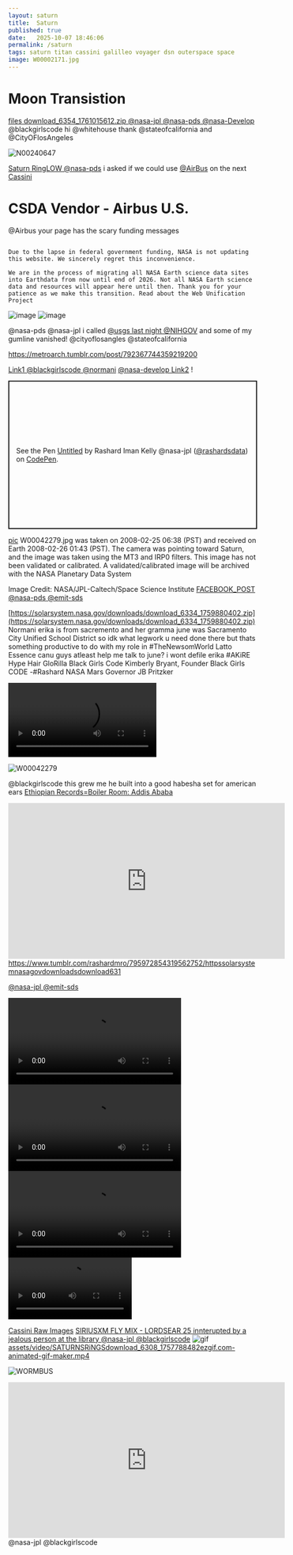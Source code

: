 ```yaml
---
layout: saturn
title:  Saturn
published: true
date:   2025-10-07 18:46:06 
permalink: /saturn 
tags: saturn titan cassini galilleo voyager dsn outerspace space 
image: W00002171.jpg
---
```


# Moon Transistion
[files download_6354_1761015612.zip @nasa-jpl @nasa-pds @nasa-Develop](https://solarsystem.nasa.gov/downloads/download_6354_1761015612.zip) @blackgirlscode hi @whitehouse thank @stateofcalifornia and @CityOFlosAngeles 

![N00240647](https://github.com/user-attachments/assets/fd02ed0f-2eec-47d2-9ba4-c27d1cf53e40)

[Saturn RingLOW @nasa-pds](https://github.com/ThakaRashard/rashardlearned/blob/master/assets/plots/download_6353_1761014070_SATURN_rashard_NASAJPL_CASSiNi.zip) i asked if we could use [@AirBus](https://fb.watch/CSIMN3sWIL/) on the next [Cassini](https://solarsystem.nasa.gov/cassini-raw-images/?targets%5B%5D=KIVIUQ)
# CSDA Vendor - Airbus U.S.
@Airbus your page has the scary funding messages 
```

Due to the lapse in federal government funding, NASA is not updating this website. We sincerely regret this inconvenience.

We are in the process of migrating all NASA Earth science data sites into Earthdata from now until end of 2026. Not all NASA Earth science data and resources will appear here until then. Thank you for your patience as we make this transition. Read about the Web Unification Project
```
<img  alt="image" src="https://github.com/user-attachments/assets/5e1a19d8-2118-4a2a-bd8b-edd23ec51209" />

<img  alt="image" src="https://github.com/user-attachments/assets/b47782b9-095b-4a5f-84e5-26ff2ec61521" />



 
 @nasa-pds @nasa-jpl i called [@usgs last night @NIHGOV](https://www.facebook.com/permalink.php?story_fbid=pfbid02CbHf63UnAGXN14JSB6RTbRmeCTZQ76UAW97eptAZzVA1bd7zJrd5XQCXKibUU9nel&id=100084464911565) and some of my gumline vanished!  @cityoflosangles @stateofcalifornia 
 <div class="tumblr-post" data-href="https://embed.tumblr.com/embed/post/yJB-cQgqGdBvf1yKMGWYow/792367744359219200" data-did="a6e8f6868e7e5029a026556697c32ac652527393"><a href="https://metroarch.tumblr.com/post/792367744359219200">https://metroarch.tumblr.com/post/792367744359219200</a></div>  <script async src="https://assets.tumblr.com/post.js"></script>

 
[Link1 @blackgirlscode @normani](https://www.facebook.com/permalink.php?story_fbid=pfbid0kJc4KMz7MZ4ftgGH89MKFek3f9oQzcmPbXL5DnotuMpy2Um1RTsqz7RFULHRusBql&id=100084464911565) [@nasa-develop Link2](https://www.facebook.com/permalink.php?story_fbid=pfbid0sQywnds6snxnb8aEgLeJ4oeUFEer1aNAgjUtox61k2DccEGZJmiX7pEdCpLdUPiZl&id=100084464911565) ! 

<p class="codepen" data-height="300" data-theme-id="dark" data-default-tab="html,result" data-slug-hash="qEbmVXy" data-pen-title="Untitled" data-preview="true" data-user="rashardsdata" style="height: 300px; width: 100%; box-sizing: border-box; display: flex; align-items: center; justify-content: center; border: 2px solid; margin: 1em 0; padding: 1em;">
  <span>See the Pen <a href="https://codepen.io/rashardsdata/pen/qEbmVXy">
  Untitled</a> by Rashard Iman Kelly @nasa-jpl (<a href="https://codepen.io/rashardsdata">@rashardsdata</a>)
  on <a href="https://codepen.io">CodePen</a>.</span>
</p>
<script async src="https://public.codepenassets.com/embed/index.js"></script>


[pic](https://solarsystem.nasa.gov/raw_images/171779/?layout=hds)
W00042279.jpg was taken on 2008-02-25 06:38 (PST) and received on Earth 2008-02-26 01:43 (PST). The camera was pointing toward Saturn, and the image was taken using the MT3 and IRP0 filters. This image has not been validated or calibrated. A validated/calibrated image will be archived with the NASA Planetary Data System

Image Credit: NASA/JPL-Caltech/Space Science Institute
[FACEBOOK_POST @nasa-pds @emit-sds](https://www.facebook.com/CAgovernor/posts/pfbid0ZKoKSfZrfzm6ybERHUfGCc81zi28ZAd3pV6XHBrS5LSYCt7j2EVmBXqLkoYRdFm9l)

[https://solarsystem.nasa.gov/downloads/download_6334_1759880402.zip](https://solarsystem.nasa.gov/downloads/download_6334_1759880402.zip) Normani erika is from sacremento and her gramma june was Sacramento City Unified School District so idk what legwork u need done there but thats something productive to do with my role in #TheNewsomWorld Latto Essence canu guys atleast help me talk to june? i wont defile erika #AKiRE Hype Hair GloRilla Black Girls Code Kimberly Bryant, Founder Black Girls CODE -#Rashard NASA Mars Governor JB Pritzker

<video controls width="300">
  <source src="https://ia801007.us.archive.org/22/items/CAssiniDatastoredownload_6308_175/ezgif.com-gif-to-mp4-converter.mp4" type="video/mp4" />
  <source src="https://ia801007.us.archive.org/22/items/CAssiniDatastoredownload_6308_175/ezgif.com-gif-to-mp4-converter.mp4" type="video/mp4" />


</video>

![W00042279](https://solarsystem.nasa.gov/images/casJPGFullS38/W00042279.jpg)

@blackgirlscode this grew me he built into a good habesha set for american ears [Ethiopian Records=Boiler Room: Addis Ababa](https://youtu.be/CGna2sP3fYc?si=WHZRX_N60YMqVf_H)

<iframe width="560" height="315" src="https://www.youtube.com/embed/CGna2sP3fYc?si=pd52z7BTynqHsVyu" title="YouTube video player" frameborder="0" allow="accelerometer; autoplay; clipboard-write; encrypted-media; gyroscope; picture-in-picture; web-share" referrerpolicy="strict-origin-when-cross-origin" allowfullscreen></iframe>

<div class="tumblr-post" data-href="https://embed.tumblr.com/embed/post/t:1bKzOeq3wXRxsAoXbQ9IKQ/795972854319562752/v2" data-did="9721aa3237b3e28b93938a67b6d173859291e37c"  ><a href="https://www.tumblr.com/rashardmro/795972854319562752/httpssolarsystemnasagovdownloadsdownload631">https://www.tumblr.com/rashardmro/795972854319562752/httpssolarsystemnasagovdownloadsdownload631</a></div><script async src="https://assets.tumblr.com/post.js?_v=38df9a6ca7436e6ca1b851b0543b9f51"></script>

[@nasa-jpl @emit-sds](https://stewartandhunter.com/)


<div clas="tupperware">




  <video controls width="350">
  <source src="https://raw.githubusercontent.com/ThakaRashard/rashardmro/refs/heads/master/assets/video/ringtransmission.mp4" type="video/mp4" />
  <source src="https://raw.githubusercontent.com/ThakaRashard/rashardmro/refs/heads/master/assets/video/ringtransmission.mp4" type="video/mp4" />


</video>


<video controls width="350">
  <source src="https://raw.githubusercontent.com/ThakaRashard/rashardmro/refs/heads/master/assets/video/cassini_ring_examination_2009.mp4" type="video/mp4" />
  <source src="https://raw.githubusercontent.com/ThakaRashard/rashardmro/refs/heads/master/assets/video/cassini_ring_examination_2009.mp4" type="video/mp4" />


</video>

<video controls width="350">
  <source src="https://raw.githubusercontent.com/ThakaRashard/rashardmro/refs/heads/master/assets/video/SATURNSRiNGSdownload_6308_1757788482ezgif.com-animated-gif-maker.mp4" type="video/mp4" />
  <source src="https://raw.githubusercontent.com/ThakaRashard/rashardmro/refs/heads/master/assets/video/SATURNSRiNGSdownload_6308_1757788482ezgif.com-animated-gif-maker.mp4" type="video/mp4" />


</video>

  <video controls width="250">
  <source src="https://raw.githubusercontent.com/ThakaRashard/rashardmro/refs/heads/master/assets/video/saturn_light_changes-ezgif.com-gif-to-mp4-converter.mp4" type="video/mp4" />
  <source src="https://raw.githubusercontent.com/ThakaRashard/rashardmro/refs/heads/master/assets/video/saturn_light_changes-ezgif.com-gif-to-mp4-converter.mp4" type="video/mp4" />


</video>

</div>


[Cassini Raw Images](https://solarsystem.nasa.gov/cassini-raw-images/)
[SIRIUSXM FLY MIX - LORDSEAR 25 innterupted by a jealous person at the library @nasa-jpl @blackgirlscode](https://soundcloud.com/djlordsear/siriusxm-fly-mix-lordsear-25) ![gif](https://ia801006.us.archive.org/10/items/vid-20250910-135146/SATURNSRiNGSdownload_6308_1757788482ezgif.com-animated-gif-maker.gif)
[assets/video/SATURNSRiNGSdownload_6308_1757788482ezgif.com-animated-gif-maker.mp4](https://ia801006.us.archive.org/10/items/vid-20250910-135146/SATURNSRiNGSdownload_6308_1757788482ezgif.com-animated-gif-maker.gif)



![WORMBUS](https://www.nasa.gov/wp-content/uploads/2023/07/nasa-wormbus.jpg) 
<iframe width="560" height="315" src="https://www.youtube.com/embed/aYtQqvutB_k?si=Erhg7oAp4gBGJUHP" title="YouTube video player" frameborder="0" allow="accelerometer; autoplay; clipboard-write; encrypted-media; gyroscope; picture-in-picture; web-share" referrerpolicy="strict-origin-when-cross-origin" allowfullscreen></iframe> @nasa-jpl @blackgirlscode 
